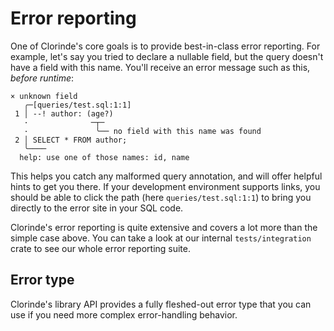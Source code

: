# Error reporting
One of Clorinde's core goals is to provide best-in-class error reporting. For example, let's say you tried to declare a nullable field, but the query doesn't have a field with this name. You'll receive an error message such as this, *before runtime*:

```
× unknown field
   ╭─[queries/test.sql:1:1]
 1 │ --! author: (age?)
   ·              ─┬─
   ·               ╰── no field with this name was found
 2 │ SELECT * FROM author;
   ╰────
  help: use one of those names: id, name
```

This helps you catch any malformed query annotation, and will offer helpful hints to get you there. If your development environment supports links, you should be able to click the path (here `queries/test.sql:1:1`) to bring you directly to the error site in your SQL code.

Clorinde's error reporting is quite extensive and covers a lot more than the simple case above. You can take a look at our internal `tests/integration` crate to see our whole error reporting suite.

## Error type
Clorinde's library API provides a fully fleshed-out error type that you can use if you need more complex error-handling behavior.
